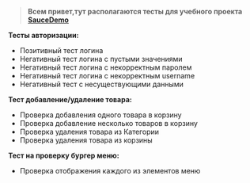 >  **Всем привет,тут располагаются тесты для учебного проекта [SauceDemo](https://www.saucedemo.com/inventory.html)** 

**Тесты авторизации:**
+ Позитивный тест логина
+ Негативный тест логина с пустыми значениями
+ Негативный тест логина с некорректным  паролем
+ Негативный тест логина с некорректным  username
+ Негативный тест с несуществующими данными 

**Тест добавление/удаление товара:**
+ Проверка добавления одного товара в корзину
+ Проверка добавление несколько товаров   в корзину
+ Проверка удаления товара из Категории
+ Проверка удаления товара из корзины

**Тест на проверку бургер меню:**
+ Проверка отображения каждого из элементов меню
